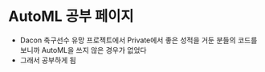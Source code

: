# AutoML 공부 페이지
- Dacon 축구선수 유망 프로젝트에서 Private에서 좋은 성적을 거둔 분들의 코드를 보니까 AutoML을 쓰지 않은 경우가 없었다
- 그래서 공부하게 됨